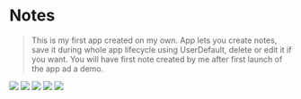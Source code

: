 #  Notes


>This is my first app created on my own. App lets you create notes, save it during whole app lifecycle using UserDefault, delete or edit it if you want. You will have first note created by me after first launch of the app ad a demo.

![](Documentation/appicon.png)
![](Documentation/launchscreen.png)
![](Documentation/mainscreen.png)
![](Documentation/createnote.png)
![](Documentation/deletenote.png)

